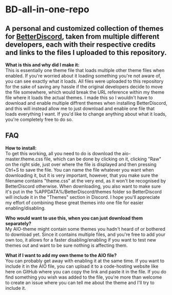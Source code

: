 # BD-all-in-one-repo
<h2>A personal and customized collection of themes for <a href="https://github.com/BetterDiscord/BetterDiscord">BetterDiscord</a>, taken from multiple different developers, each with their respective credits and links to the files I uploaded to this repository.</h2>

<b>What is this and why did I make it:</b><br>
This is essentially one theme file that loads multiple other theme files when enabled. If you're worried about it loading something you're not aware of, you can see exactly what it loads. All files were uploaded to this repository for the sake of saving any hassle if the original developers decide to move the file somewhere, which would break the URL reference within my theme file where it loads the actual themes. I made this so I wouldn't have to download and enable multiple diffrent themes when installing BetterDiscord, and this will instead allow me to just download and enable one file that loads everything I want. If you'd like to change anything about what it loads, you're completely free to do so.<br>

<h2>FAQ</h2>
<b>How to install:</b><br>
To get this working, all you need to do is download the aio-master.theme.css file, which can be done by clicking on it, clicking "Raw" on the right side, just over where the file is displayed and then pressing Ctrl+S to save the file. You can name the file whatever you want when downloading it, but it is very important, however, that you make sure the filename contains "theme.css" at the very end, as it won't be recognised by BetterDiscord otherwise. When downloading, you also want to make sure it's put in the %APPDATA%/BetterDiscord/themes folder so BetterDiscord will include it in the "Themes" section in Discord. I hope you'll appreciate my effort of combining these great themes into one file for easier enabling/disabling.

<b>Who would want to use this, when you can just download them separately?</b><br>
My AIO-theme might contain some themes you hadn't heard of or bothered to download yet. Since it contains multiple files, and you're free to add your own too, it allows for a faster disabling/enabling if you want to test new themes out and want to be sure nothing is affecting them.<br>

<b>What if I want to add my own theme to the AIO file?</b><br>
You can probably get away with enabling it at the same time. If you want to include it in the AIO file, you can upload it to a code-hosting website like here on GitHub where you can copy the link and paste it in the file. If you do find something you wish was added to the file, you're more than welcome to create an issue where you can tell me about the theme and I'll try to include it.
